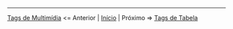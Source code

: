 
----

[Tags de Multimídia](contents/9.Multimidia.md) <= Anterior | [Início](/README.MD) | Próximo => [Tags de Tabela](contents/11.Tabela.md)